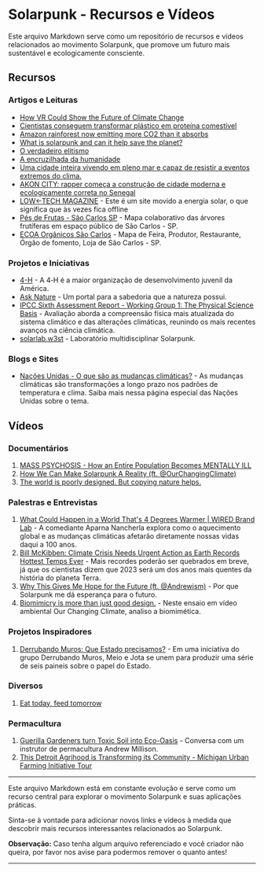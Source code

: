 # Solarpunk - Recursos e Vídeos

Este arquivo Markdown serve como um repositório de recursos e vídeos relacionados ao movimento Solarpunk, que promove um futuro mais sustentável e ecologicamente consciente.

## Recursos

### Artigos e Leituras

- [How VR Could Show the Future of Climate Change](https://www.lifewire.com/how-vr-could-show-the-future-of-climate-change-5189623)
- [Cientistas conseguem transformar plástico em proteína comestível](https://canaltech.com.br/inovacao/cientistas-conseguem-transformar-plastico-em-proteina-comestivel-190900/)
- [Amazon rainforest now emitting more CO2 than it absorbs](https://www.theguardian.com/environment/2021/jul/14/amazon-rainforest-now-emitting-more-co2-than-it-absorbs)
- [What is solarpunk and can it help save the planet?](https://www.bbc.com/news/business-57761297.amp#aoh=16294057577826&amp_ct=1629405765182&referrer=https%3A%2F%2Fwww.google.com&amp_tf=Fonte%3A%20%251%24s)
- [O verdadeiro elitismo](https://medium.com/@felipemaestrello/o-verdadeiro-elitismo-80972778a3d8)
- [A encruzilhada da humanidade](https://medium.com/@felipemaestrello/a-encruzilhada-da-humanidade-9f507fedc55d)
- [Uma cidade inteira vivendo em pleno mar e capaz de resistir a eventos extremos do clima.](https://www.instagram.com/nexojornal/p/CXUM80ABK65/?utm_medium=copy_link)
- [AKON CITY: rapper começa a construção de cidade moderna e ecologicamente correta no Senegal](https://revistacasaejardim.globo.com/Casa-e-Jardim/Arquitetura/noticia/2021/01/rapper-americano-comeca-construcao-de-cidade-moderna-no-senegal.html)
- [LOW←TECH MAGAZINE](https://solar.lowtechmagazine.com) - Este é um site movido a energia solar, o que significa que às vezes fica offline
- [Pés de Frutas - São Carlos SP](https://www.google.com/maps/d/edit?mid=1NhhL1y-nRgQfDn6RypUmI5a0rSk&ll=-22.0090241382117%2C-47.86508518821255&z=13) - Mapa colaborativo das árvores frutíferas em espaço público de São Carlos - SP.
- [ECOA Orgânicos São Carlos](https://www.google.com/maps/d/u/0/viewer?mid=1bUEReEzYQyH7DJuC2JVZTrqjR2s&ll=-22.105840682426035%2C-47.94565635&z=11) - Mapa de Feira, Produtor, Restaurante, Órgão de fomento, Loja de São Carlos - SP.

### Projetos e Iniciativas

- [4-H](https://4-h.org) - A 4‑H é a maior organização de desenvolvimento juvenil da América.
- [Ask Nature](https://asknature.org) - Um portal para a sabedoria que a natureza possui.
- [IPCC Sixth Assessment Report - Working Group 1: The Physical Science Basis](https://www.ipcc.ch/report/ar6/wg1/) - Avaliação aborda a compreensão física mais atualizada do sistema climático e das alterações climáticas, reunindo os mais recentes avanços na ciência climática.
- [solarlab.w3st](https://www.instagram.com/solarlab.w3st/?igshid=YmMyMTA2M2Y%3D) - Laboratório multidisciplinar Solarpunk.

### Blogs e Sites

- [Nações Unidas - O que são as mudanças climáticas?](https://brasil.un.org/pt-br/175180-o-que-são-mudanças-climáticas) - As mudanças climáticas são transformações a longo prazo nos padrões de temperatura e clima. Saiba mais nessa página especial das Nações Unidas sobre o tema.

## Vídeos

### Documentários

1. [MASS PSYCHOSIS - How an Entire Population Becomes MENTALLY ILL](https://www.youtube.com/watch?v=09maaUaRT4M)
2. [How We Can Make Solarpunk A Reality (ft. @OurChangingClimate)](https://www.youtube.com/watch?v=u-JvyfZVkIM)
3. [The world is poorly designed. But copying nature helps.](https://www.youtube.com/watch?v=iMtXqTmfta0&t=110s)

### Palestras e Entrevistas

1. [What Could Happen in a World That's 4 Degrees Warmer | WIRED Brand Lab](https://www.youtube.com/watch?v=__Kt_oU9iss) - A comediante Aparna Nancherla explora como o aquecimento global e as mudanças climáticas afetarão diretamente nossas vidas daqui a 100 anos.
2. [Bill McKibben: Climate Crisis Needs Urgent Action as Earth Records Hottest Temps Ever](https://www.youtube.com/watch?v=N-PNlUkgfMs) - Mais recordes poderão ser quebrados em breve, já que os cientistas dizem que 2023 será um dos anos mais quentes da história do planeta Terra.
3. [Why This Gives Me Hope for the Future (ft. @Andrewism)](https://www.youtube.com/watch?v=u3aauiR9M88) - Por que Solarpunk me dá esperança para o futuro.
4. [Biomimicry is more than just good design.](https://www.youtube.com/watch?v=r1CpzEGhs3c) - Neste ensaio em vídeo ambiental Our Changing Climate, analiso a biomimética.

### Projetos Inspiradores

1. [Derrubando Muros: Que Estado precisamos?](https://www.youtube.com/watch?v=SOf44kXViHc) - Em uma iniciativa do grupo Derrubando Muros, Meio e Jota se unem para produzir uma série de seis paineis sobre o papel do Estado. 

### Diversos

1. [Eat today, feed tomorrow](https://www.youtube.com/watch?v=MS-sJQkr0H4)

### Permacultura

1. [Guerilla Gardeners turn Toxic Soil into Eco-Oasis](https://www.youtube.com/watch?v=UqyK_9iybD8) - Conversa com um instrutor de permacultura Andrew Millison.
2. [This Detroit Agrihood is Transforming its Community - Michigan Urban Farming Initiative Tour](https://www.youtube.com/watch?v=fWYcsfnHfIU)

---

Este arquivo Markdown está em constante evolução e serve como um recurso central para explorar o movimento Solarpunk e suas aplicações práticas.

Sinta-se à vontade para adicionar novos links e vídeos à medida que descobrir mais recursos interessantes relacionados ao Solarpunk.

**Observação:** Caso tenha algum arquivo referenciado e você criador não queira, por favor nos avise para podermos remover o quanto antes!

---
